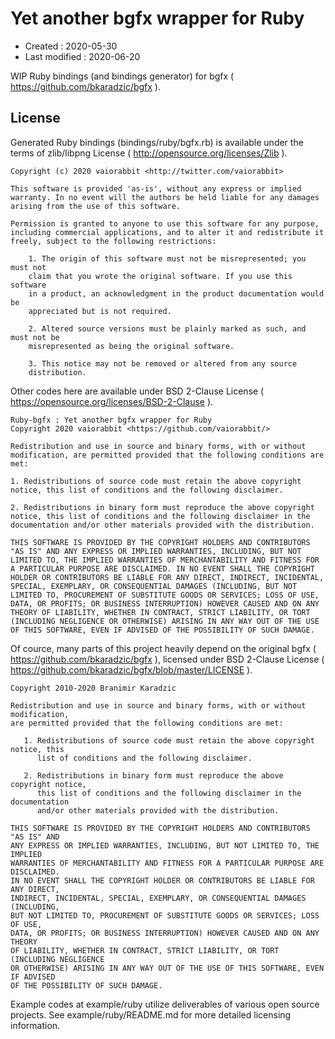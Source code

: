 <!-- -*- mode:markdown; coding:utf-8; -*- -->

# Yet another bgfx wrapper for Ruby #

*   Created : 2020-05-30
*   Last modified : 2020-06-20

WIP Ruby bindings (and bindings generator) for bgfx ( https://github.com/bkaradzic/bgfx ).

## License ##

Generated Ruby bindings (bindings/ruby/bgfx.rb) is available under the terms of zlib/libpng License ( http://opensource.org/licenses/Zlib ).

    Copyright (c) 2020 vaiorabbit <http://twitter.com/vaiorabbit>

    This software is provided 'as-is', without any express or implied
    warranty. In no event will the authors be held liable for any damages
    arising from the use of this software.

    Permission is granted to anyone to use this software for any purpose,
    including commercial applications, and to alter it and redistribute it
    freely, subject to the following restrictions:

        1. The origin of this software must not be misrepresented; you must not
        claim that you wrote the original software. If you use this software
        in a product, an acknowledgment in the product documentation would be
        appreciated but is not required.

        2. Altered source versions must be plainly marked as such, and must not be
        misrepresented as being the original software.

        3. This notice may not be removed or altered from any source
        distribution.

Other codes here are available under BSD 2-Clause License ( https://opensource.org/licenses/BSD-2-Clause ).

    Ruby-bgfx : Yet another bgfx wrapper for Ruby
    Copyright 2020 vaiorabbit <https://github.com/vaiorabbit/>

    Redistribution and use in source and binary forms, with or without modification, are permitted provided that the following conditions are met:

    1. Redistributions of source code must retain the above copyright notice, this list of conditions and the following disclaimer.

    2. Redistributions in binary form must reproduce the above copyright notice, this list of conditions and the following disclaimer in the documentation and/or other materials provided with the distribution.

    THIS SOFTWARE IS PROVIDED BY THE COPYRIGHT HOLDERS AND CONTRIBUTORS "AS IS" AND ANY EXPRESS OR IMPLIED WARRANTIES, INCLUDING, BUT NOT LIMITED TO, THE IMPLIED WARRANTIES OF MERCHANTABILITY AND FITNESS FOR A PARTICULAR PURPOSE ARE DISCLAIMED. IN NO EVENT SHALL THE COPYRIGHT HOLDER OR CONTRIBUTORS BE LIABLE FOR ANY DIRECT, INDIRECT, INCIDENTAL, SPECIAL, EXEMPLARY, OR CONSEQUENTIAL DAMAGES (INCLUDING, BUT NOT LIMITED TO, PROCUREMENT OF SUBSTITUTE GOODS OR SERVICES; LOSS OF USE, DATA, OR PROFITS; OR BUSINESS INTERRUPTION) HOWEVER CAUSED AND ON ANY THEORY OF LIABILITY, WHETHER IN CONTRACT, STRICT LIABILITY, OR TORT (INCLUDING NEGLIGENCE OR OTHERWISE) ARISING IN ANY WAY OUT OF THE USE OF THIS SOFTWARE, EVEN IF ADVISED OF THE POSSIBILITY OF SUCH DAMAGE.

Of cource, many parts of this project heavily depend on the original bgfx ( https://github.com/bkaradzic/bgfx ), licensed under BSD 2-Clause License ( https://github.com/bkaradzic/bgfx/blob/master/LICENSE ).

    Copyright 2010-2020 Branimir Karadzic

    Redistribution and use in source and binary forms, with or without modification,
    are permitted provided that the following conditions are met:

       1. Redistributions of source code must retain the above copyright notice, this
          list of conditions and the following disclaimer.

       2. Redistributions in binary form must reproduce the above copyright notice,
          this list of conditions and the following disclaimer in the documentation
          and/or other materials provided with the distribution.

    THIS SOFTWARE IS PROVIDED BY THE COPYRIGHT HOLDERS AND CONTRIBUTORS "AS IS" AND
    ANY EXPRESS OR IMPLIED WARRANTIES, INCLUDING, BUT NOT LIMITED TO, THE IMPLIED
    WARRANTIES OF MERCHANTABILITY AND FITNESS FOR A PARTICULAR PURPOSE ARE DISCLAIMED.
    IN NO EVENT SHALL THE COPYRIGHT HOLDER OR CONTRIBUTORS BE LIABLE FOR ANY DIRECT,
    INDIRECT, INCIDENTAL, SPECIAL, EXEMPLARY, OR CONSEQUENTIAL DAMAGES (INCLUDING,
    BUT NOT LIMITED TO, PROCUREMENT OF SUBSTITUTE GOODS OR SERVICES; LOSS OF USE,
    DATA, OR PROFITS; OR BUSINESS INTERRUPTION) HOWEVER CAUSED AND ON ANY THEORY
    OF LIABILITY, WHETHER IN CONTRACT, STRICT LIABILITY, OR TORT (INCLUDING NEGLIGENCE
    OR OTHERWISE) ARISING IN ANY WAY OUT OF THE USE OF THIS SOFTWARE, EVEN IF ADVISED
    OF THE POSSIBILITY OF SUCH DAMAGE.

Example codes at example/ruby utilize deliverables of various open source projects. See example/ruby/README.md for more detailed licensing information.
